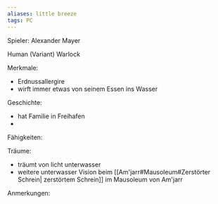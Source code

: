 ```yaml
---
aliases: little breeze
tags: PC
---
```


Spieler: Alexander Mayer

Human (Variant)
Warlock

Merkmale:
- Erdnussallergire
- wirft immer etwas von seinem Essen ins Wasser

Geschichte:
- hat Familie in Freihafen
- 

Fähigkeiten:

Träume:
- träumt von licht unterwasser
- weitere unterwasser Vision beim [[Am'jarr#Mausoleum#Zerstörter Schrein| zerstörtem Schrein]] im Mausoleum von Am'jarr

Anmerkungen:
